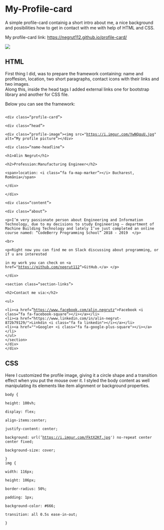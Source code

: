 # My-Profile-card

<p>A simple profile-card containig a short intro about me, a nice background and posibilities how to get in contact with me with help of HTML and CSS.</p>

<p>My profile-card link: <a href="https://negrut112.github.io/profile-card/">https://negrut112.github.io/profile-card/</a></p>
<img src="https://i.imgur.com/YKV65fN.png">

## HTML
<p>First thing I did, was to prepare the framework containing: name and proffesion, location, two short paragraphs, contact icons with their links and two images.<br>
Along this, inside the head tags I added external links one for bootstrap library and another for CSS file.</p>
<p>Below you can see the framework:</p>

<pre><code>
&lt;div class=“profile-card”&gt;<br>
&lt;div class=“head”&gt;<br>
&lt;div class=“profile-image”&gt;&lt;img src=&quot;<a href="https://i.imgur.com/YwNQquU.jpg">https://i.imgur.com/YwNQquU.jpg</a>&quot; alt=“My profile picture”&gt;&lt;/div&gt;<br>
&lt;div class=“name-headline”&gt;<br>
&lt;h1&gt;Alin Negrut&lt;/h1&gt;<br>
&lt;h2&gt;Profession:Manufacturing Engineer&lt;/h2&gt;<br>
&lt;span&gt;location: &lt;i class=“fa fa-map-marker”&gt;&lt;/i&gt; Bucharest, România&lt;/span&gt;<br>
&lt;/div&gt;<br>
&lt;/div&gt;<br>
&lt;div class=“content”&gt;<br>
&lt;div class=“about”&gt;<br>
&lt;p&gt;I’m very passionate person about Engineering and Information Technology, due to my decisions to study Engineering – department of Machine Building Technology and lately I’ve just completed an online course named: “CodeBerry Programming School” 2018 - 2019  &lt;/p&gt;<br>
&lt;br&gt;<br>
&lt;p&gt;Right now you can find me on Slack discussing about programming, or if u are interested<br>
in my work you can check on &lt;a href=&quot;<a href="https://github.com/negrut112">https://github.com/negrut112</a>“&gt;GitHub.&lt;/a&gt; &lt;/p&gt;<br>
&lt;/div&gt;<br>
&lt;section class=“section-links”&gt;<br>
&lt;h2&gt;Contact me via:&lt;/h2&gt;<br>
&lt;ul&gt;<br>
&lt;li&gt;&lt;a href=”<a href="https://www.facebook.com/alin.negrutz">https://www.facebook.com/alin.negrutz</a>&quot;&gt;Facebook &lt;i class=“fa fa-facebook-square”&gt;&lt;/i&gt;&lt;/a&gt;&lt;/li&gt;
&lt;li&gt;&lt;a href=&quot;https://www.linkedin.com/in/alin-negrut-872b79129/&quot;&gt;Linkdin &lt;i class=&quot;fa fa linkedin&quot;&gt;&lt;/i&gt;&lt;/a&gt;&lt;/li&gt;
&lt;li&gt;&lt;a href=&quot;&quot;&gt;Google+ &lt;i class=&quot;fa fa-google-plus-square&quot;&gt;&lt;/i&gt;&lt;/a&gt;&lt;/li&gt;
&lt;/ul&gt;
&lt;/section&gt;
&lt;/div&gt;
&lt;/div&gt;
</code></pre>

## CSS

<p>Here I customized the profile image, giving it a circle shape and a transition effect when you put the mouse over it. I styled the body content as well manipulating its elements like item alignment or background properties.</p>

<pre><code>body {<br>
height: 100vh;<br>
display: flex;<br>
align-items:center;<br>
justify-content: center;<br>
background: url(’<a href="https://i.imgur.com/FktX2Kf.jpg">https://i.imgur.com/FktX2Kf.jpg</a>') no-repeat center center fixed;<br>
background-size: cover;<br>
}
img {<br>
width: 116px;<br>
height: 106px;<br>
border-radius: 50%;<br>
padding: 1px;<br>
background-color: #666;<br>
transition: all 0.5s ease-in-out;<br>
}</code></pre>

